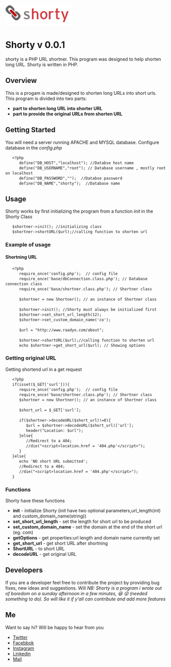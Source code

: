 ![Shorty](https://github.com/asadadams/Shorty/blob/master/logo.png)

# Shorty v 0.0.1
shorty is a PHP URL shortner. This program was designed to help shorten long URL. Shorty is written in PHP. 

## Overview
This is a progam is made/designed to shorten long URLs into short urls. This program is divided into two parts:
* **part to shorten long URL into shorter URL**
* **part to provide the original URLs from shorten URL** 

## Getting Started
   You will need a server running APACHE and MYSQL database. Configure database in the *config.php*
   ```
      <?php
         define("DB_HOST","localhost"); //Databse host name 
         define("DB_USERNAME","root"); // Database username , mostly root on localhost 
         define("DB_PASSWORD","");  //Databse password
         define("DB_NAME","shorty");  //Database name 

   ```

## Usage
Shorty works by first initializing the program from a function *init* in the Shorty Class

```
   $shortner->init(); //initializing class
   $shortner->shortURL($url);//calling function to shorten url

```

### Example of usage
#### Shortning URL

```
   <?php
      require_once('config.php');  // config file 
      require_once('base/dbConnection.class.php'); // Database connection class
      require_once('base/shortner.class.php'); // Shortner class

      $shortner = new Shortner(); // an instance of Shortner class
      
      $shortner->init(); //Shorty must always be initialized first
      $shortner->set_short_url_length(12);
      $shortner->set_custom_domain_name('co');  

      $url = "http://www.raadyo.com/about"; 

      $shortner->shortURL($url);//calling function to shorten url
      echo $shortner->get_short_url($url); // Showing options

```
### Getting original URL
Getting shortend url in a get request 

```
   <?php
   if(isset($_GET['surl'])){
      require_once('config.php');  // config file 
      require_once('base/shortner.class.php'); // Shortner class
      $shortner = new Shortner(); // an instance of Shortner class

      $short_url = $_GET['surl'];

      if($shortner->decodeURL($short_url)!=0){
         $url = $shortner->decodeURL($short_url)['url'];
         header("Location: $url");
      }else{
         //Redirect to a 404;
         //die("<script>location.href = '404.php'</script>");
      }
   }else{
      echo 'NO short URL submitted';
      //Redirect to a 404;
      //die("<script>location.href = '404.php'</script>");
   }

```

### Functions
Shorty have these functions  
* **init** - initialize Shorty (init have two optional parameters,url_length(int) and custom_domain_name(string))
* **set_short_url_length** - set the length for short url to be produced
* **set_custom_domain_name** - set the domain at the end of the short url (eg. com)
* **getOptions** - get properties:url length and domain name currently set
* **get_short_url** - get short URL after shortning
* **ShortURL** - to short URL
* **decodeURL** - get original URL


## Developers
If you are a developer feel free to contribute the project by providing bug fixes, new ideas and suggestions. 
Will 
*NB: Shorty is a program i wrote out of boredom on a sunday afternoon in a few minutes, :laughing: :stuck_out_tongue_winking_eye: (needed something to do). So will like it if y'all can contribute and add more features*

## Me
Want to say hi? Will be happy to hear from you
* [Twitter](http:///www.twitter.com/asadadams)
* [Facebbok](http://www.facebook.com/asad.adams)
* [Instagram](http://www.instagram.com/asadadams)
* [Linkedin](http://www.linkedin.com/in/asad-adams-7548a4104/)
* [Mail](mailto:clarkpeace.adams@gmail.com)

